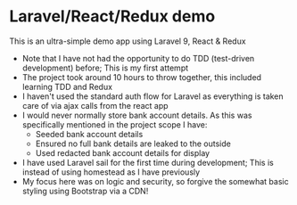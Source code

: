 # Laravel/React/Redux demo

This is an ultra-simple demo app using Laravel 9, React & Redux

* Note that I have not had the opportunity to do TDD (test-driven development) before; This is my first attempt
* The project took around 10 hours to throw together, this included learning TDD and Redux
* I haven't used the standard auth flow for Laravel as everything is taken care of via ajax calls from the react app
* I would never normally store bank account details. As this was specifically mentioned in the project scope I have:
  * Seeded bank account details
  * Ensured no full bank details are leaked to the outside
  * Used redacted bank account details for display
* I have used Laravel sail for the first time during development; This is instead of using homestead as I have previously
* My focus here was on logic and security, so forgive the somewhat basic styling using Bootstrap via a CDN!